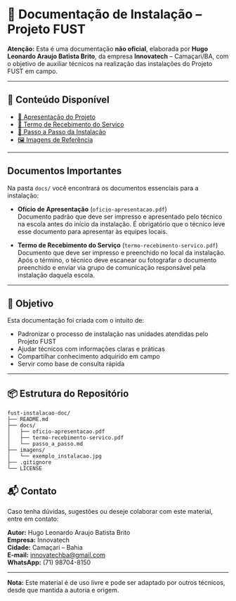 # 📘 Documentação de Instalação – Projeto FUST

**Atenção:** Esta é uma documentação **não oficial**, elaborada por **Hugo Leonardo Araujo Batista Brito**, da empresa **Innovatech** – Camaçari/BA, com o objetivo de auxiliar técnicos na realização das instalações do Projeto FUST em campo.

---

## 📁 Conteúdo Disponível

- [📄 Apresentação do Projeto](docs/oficio-apresentacao.pdf)
- [📝 Termo de Recebimento do Serviço](docs/termo-recebimento-servico.pdf)
- [🔧 Passo a Passo da Instalação](docs/passo_a_passo.md)
- [🖼️ Imagens de Referência](imagens/)

---

## Documentos Importantes

Na pasta `docs/` você encontrará os documentos essenciais para a instalação:

- **Ofício de Apresentação** (`oficio-apresentacao.pdf`)  
  Documento padrão que deve ser impresso e apresentado pelo técnico na escola antes do início da instalação. É obrigatório que o técnico leve esse documento para apresentar às equipes locais.

- **Termo de Recebimento do Serviço** (`termo-recebimento-servico.pdf`)  
  Documento que deve ser impresso e preenchido no local da instalação. Após o término, o técnico deve escanear ou fotografar o documento preenchido e enviar via grupo de comunicação responsável pela instalação daquela escola.

---

## 📌 Objetivo

Esta documentação foi criada com o intuito de:

- Padronizar o processo de instalação nas unidades atendidas pelo Projeto FUST
- Ajudar técnicos com informações claras e práticas
- Compartilhar conhecimento adquirido em campo
- Servir como base de consulta rápida

---

## 📦 Estrutura do Repositório

```
fust-instalacao-doc/
├── README.md
├── docs/
│   ├── oficio-apresentacao.pdf
│   ├── termo-recebimento-servico.pdf
│   └── passo_a_passo.md
├── imagens/
│   └── exemplo_instalacao.jpg
├── .gitignore
└── LICENSE
```
## 📬 Contato

Caso tenha dúvidas, sugestões ou deseje colaborar com este material, entre em contato:

**Autor:** Hugo Leonardo Araujo Batista Brito  
**Empresa:** Innovatech  
**Cidade:** Camaçari – Bahia  
**E-mail:** innovatechba@gmail.com  
**WhatsApp:** (71) 98704-8150

---

**Nota:** Este material é de uso livre e pode ser adaptado por outros técnicos, desde que mantida a autoria e origem.